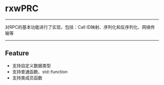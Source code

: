 # rxwPRC
---

对RPC的基本功能进行了实现，包括：Call ID映射、序列化和反序列化、网络传输等

---
## Feature
- 支持自定义数据类型
- 支持普通函数、std::function
- 支持类成员函数